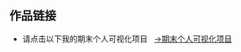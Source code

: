 ## 作品链接
 + 请点击以下我的期末个人可视化项目
   [→期末个人可视化项目]( https://a917464280.github.io/xinxikeshihua/qizhongxiangmu/index.html)
